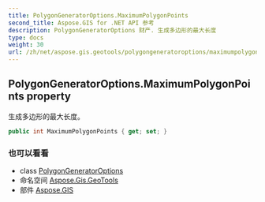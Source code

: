 ```yaml
---
title: PolygonGeneratorOptions.MaximumPolygonPoints
second_title: Aspose.GIS for .NET API 参考
description: PolygonGeneratorOptions 财产. 生成多边形的最大长度
type: docs
weight: 30
url: /zh/net/aspose.gis.geotools/polygongeneratoroptions/maximumpolygonpoints/
---
```

## PolygonGeneratorOptions.MaximumPolygonPoints property

生成多边形的最大长度。

```csharp
public int MaximumPolygonPoints { get; set; }
```

### 也可以看看

* class [PolygonGeneratorOptions](../)
* 命名空间 [Aspose.Gis.GeoTools](../../polygongeneratoroptions/)
* 部件 [Aspose.GIS](../../../)



